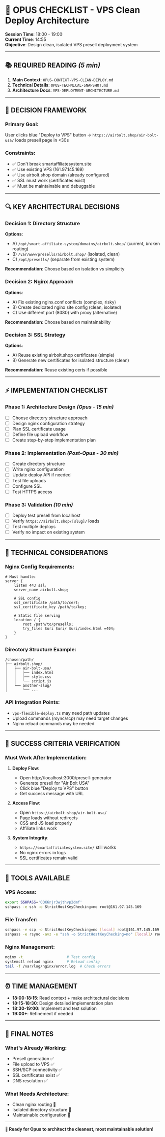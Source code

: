 # 🎯 OPUS CHECKLIST - VPS Clean Deploy Architecture

**Session Time**: 18:00 - 19:00  
**Current Time**: 14:55  
**Objective**: Design clean, isolated VPS presell deployment system

---

## 📚 **REQUIRED READING** *(5 min)*

1. **Main Context**: `OPUS-CONTEXT-VPS-CLEAN-DEPLOY.md`
2. **Technical Details**: `OPUS-TECHNICAL-SNAPSHOT.md`
3. **Architecture Docs**: `VPS-DEPLOYMENT-ARCHITECTURE.md`

---

## 🎯 **DECISION FRAMEWORK**

### **Primary Goal**:
User clicks blue "Deploy to VPS" button → `https://airbolt.shop/air-bolt-usa/` loads presell page in <30s

### **Constraints**:
- ✅ Don't break smartaffiliatesystem.site
- ✅ Use existing VPS (161.97.145.169)
- ✅ Use airbolt.shop domain (already configured)
- ✅ SSL must work (certificates exist)
- ✅ Must be maintainable and debuggable

---

## 🔍 **KEY ARCHITECTURAL DECISIONS**

### **Decision 1: Directory Structure**
**Options**:
- A) `/opt/smart-affiliate-system/domains/airbolt.shop/` (current, broken routing)
- B) `/var/www/presells/airbolt.shop/` (isolated, clean)
- C) `/opt/presells/` (separate from existing system)

**Recommendation**: Choose based on isolation vs simplicity

### **Decision 2: Nginx Approach**
**Options**:
- A) Fix existing nginx.conf conflicts (complex, risky)
- B) Create dedicated nginx site config (clean, isolated)
- C) Use different port (8080) with proxy (alternative)

**Recommendation**: Choose based on maintainability

### **Decision 3: SSL Strategy**
**Options**:
- A) Reuse existing airbolt.shop certificates (simple)
- B) Generate new certificates for isolated structure (clean)

**Recommendation**: Reuse existing certs if possible

---

## ⚡ **IMPLEMENTATION CHECKLIST**

### **Phase 1: Architecture Design** *(Opus - 15 min)*
- [ ] Choose directory structure approach
- [ ] Design nginx configuration strategy
- [ ] Plan SSL certificate usage
- [ ] Define file upload workflow
- [ ] Create step-by-step implementation plan

### **Phase 2: Implementation** *(Post-Opus - 30 min)*
- [ ] Create directory structure
- [ ] Write nginx configuration
- [ ] Update deploy API if needed
- [ ] Test file uploads
- [ ] Configure SSL
- [ ] Test HTTPS access

### **Phase 3: Validation** *(10 min)*
- [ ] Deploy test presell from localhost
- [ ] Verify `https://airbolt.shop/[slug]/` loads
- [ ] Test multiple deploys
- [ ] Verify no impact on existing system

---

## 🧠 **TECHNICAL CONSIDERATIONS**

### **Nginx Config Requirements**:
```nginx
# Must handle:
server {
    listen 443 ssl;
    server_name airbolt.shop;
    
    # SSL config
    ssl_certificate /path/to/cert;
    ssl_certificate_key /path/to/key;
    
    # Static file serving
    location / {
        root /path/to/presells;
        try_files $uri $uri/ $uri/index.html =404;
    }
}
```

### **Directory Structure Example**:
```
/chosen/path/
├── airbolt.shop/
│   ├── air-bolt-usa/
│   │   ├── index.html
│   │   ├── style.css
│   │   └── script.js
│   └── another-slug/
│       └── ...
```

### **API Integration Points**:
- `vps-flexible-deploy.ts` may need path updates
- Upload commands (rsync/scp) may need target changes
- Nginx reload commands may be needed

---

## 🎯 **SUCCESS CRITERIA VERIFICATION**

### **Must Work After Implementation**:
1. **Deploy Flow**: 
   - Open http://localhost:3000/presell-generator
   - Generate presell for "Air Bolt USA"
   - Click blue "Deploy to VPS" button
   - Get success message with URL

2. **Access Flow**:
   - Open `https://airbolt.shop/air-bolt-usa/`
   - Page loads without redirects
   - CSS and JS load properly
   - Affiliate links work

3. **System Integrity**:
   - `https://smartaffiliatesystem.site/` still works
   - No nginx errors in logs
   - SSL certificates remain valid

---

## 🔧 **TOOLS AVAILABLE**

### **VPS Access**:
```bash
export SSHPASS='CQK6njr3wjthvp2dmf'
sshpass -e ssh -o StrictHostKeyChecking=no root@161.97.145.169
```

### **File Transfer**:
```bash
sshpass -e scp -o StrictHostKeyChecking=no [local] root@161.97.145.169:[remote]
sshpass -e rsync -avz -e "ssh -o StrictHostKeyChecking=no" [local]/ root@161.97.145.169:[remote]/
```

### **Nginx Management**:
```bash
nginx -t                    # Test config
systemctl reload nginx      # Reload config
tail -f /var/log/nginx/error.log  # Check errors
```

---

## ⏰ **TIME MANAGEMENT**

- **18:00-18:15**: Read context + make architectural decisions
- **18:15-18:30**: Design detailed implementation plan
- **18:30-19:00**: Implement and test solution
- **19:00+**: Refinement if needed

---

## 📝 **FINAL NOTES**

### **What's Already Working**:
- Presell generation ✅
- File upload to VPS ✅  
- SSH/SCP connectivity ✅
- SSL certificates exist ✅
- DNS resolution ✅

### **What Needs Architecture**:
- Clean nginx routing 🔧
- Isolated directory structure 🔧
- Maintainable configuration 🔧

---

**🚀 Ready for Opus to architect the cleanest, most maintainable solution!**